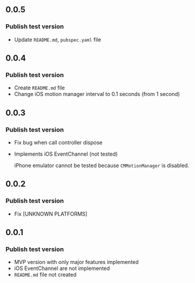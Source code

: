 ## 0.0.5

### Publish test version

- Update `README.md`, `pubspec.yaml` file

## 0.0.4

### Publish test version

- Create `README.md` file
- Change iOS motion manager interval to 0.1 seconds (from 1 second)

## 0.0.3

### Publish test version

- Fix bug when call controller dispose
- Implements iOS EventChannel (not tested)

  iPhone emulator cannot be tested because `CMMotionManager` is disabled.

## 0.0.2

### Publish test version

- Fix [UNKNOWN PLATFORMS]

## 0.0.1

### Publish test version

- MVP version with only major features implemented
- iOS EventChannel are not implemented
- `README.md` file not created
